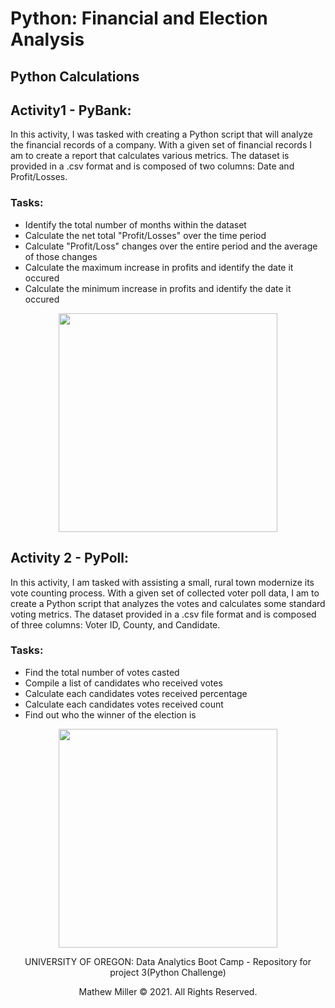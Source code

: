 # Python: Financial and Election Analysis

## Python Calculations 


## Activity1 - PyBank:

In this activity, I was tasked with creating a Python script that will analyze the financial records of a company. With a given set of financial records I am to create a report that calculates various metrics. The dataset is provided in a .csv format and is composed of two columns: Date and Profit/Losses.

### Tasks:

* Identify the total number of months within the dataset
* Calculate the net total "Profit/Losses" over the time period
* Calculate "Profit/Loss" changes over the entire period and the average of those changes
* Calculate the maximum increase in profits and identify the date it occured
* Calculate the minimum increase in profits and identify the date it occured

<p align="center">
    <img src="https://github.com/mathewqpmiller/Python-Financial_and_Election_Analysis/blob/main/PyBank/Analysis/financial_analysis.PNG?raw=true" height ="350">
</p>

## Activity 2 - PyPoll:

In this activity, I am tasked with assisting a small, rural town modernize its vote counting process.
With a given set of collected voter poll data, I am to create a Python script that analyzes the votes and calculates some standard voting metrics. The dataset provided in a .csv file format and is composed of three columns: Voter ID, County, and Candidate.

### Tasks:

* Find the total number of votes casted
* Compile a list of candidates who received votes
* Calculate each candidates votes received percentage
* Calculate each candidates votes received count
* Find out who the winner of the election is

<p align="center">
    <img src="https://github.com/mathewqpmiller/Python-Financial_and_Election_Analysis/blob/main/PyPoll/Analysis/election_results.PNG?raw=true" height ="350">
</p>

<p align="center">
UNIVERSITY OF OREGON: Data Analytics Boot Camp - Repository for project 3(Python Challenge)
</p>
<p align="center">
Mathew Miller © 2021. All Rights Reserved.
</p>
